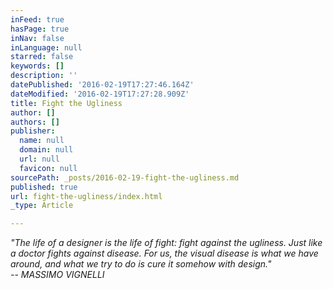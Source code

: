```yaml
---
inFeed: true
hasPage: true
inNav: false
inLanguage: null
starred: false
keywords: []
description: ''
datePublished: '2016-02-19T17:27:46.164Z'
dateModified: '2016-02-19T17:27:28.909Z'
title: Fight the Ugliness
author: []
authors: []
publisher:
  name: null
  domain: null
  url: null
  favicon: null
sourcePath: _posts/2016-02-19-fight-the-ugliness.md
published: true
url: fight-the-ugliness/index.html
_type: Article

---
```

_"The life of a designer is the life of fight: fight against the ugliness. Just like a doctor fights against disease. For us, the visual disease is what we have around, and what we try to do is cure it somehow with design."_  
_-- MASSIMO VIGNELLI_